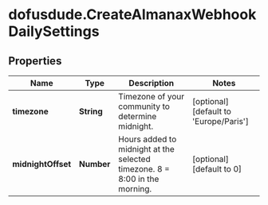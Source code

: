 # dofusdude.CreateAlmanaxWebhookDailySettings

## Properties

Name | Type | Description | Notes
------------ | ------------- | ------------- | -------------
**timezone** | **String** | Timezone of your community to determine midnight. | [optional] [default to &#39;Europe/Paris&#39;]
**midnightOffset** | **Number** | Hours added to midnight at the selected timezone. 8 &#x3D; 8:00 in the morning. | [optional] [default to 0]


